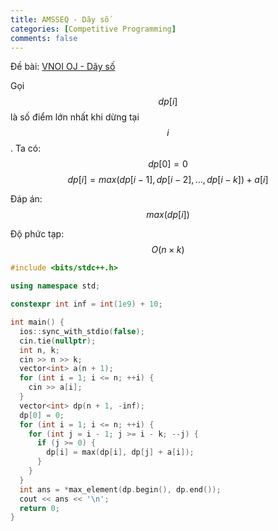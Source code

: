 ```yaml
---
title: AMSSEQ - Dãy số
categories: [Competitive Programming]
comments: false
---
```


Đề bài: <a href="https://oj.vnoi.info/problem/amsseq">VNOI OJ - Dãy số</a>

Gọi $$dp[i]$$ là số điểm lớn nhất khi dừng tại $$i$$. Ta có:
$$dp[0] = 0$$
$$dp[i] = max(dp[i - 1], dp[i - 2], ..., dp[i - k]) + a[i]$$

Đáp án: $$max(dp[i])$$

Độ phức tạp: $$O(n \times k)$$

```c++
#include <bits/stdc++.h>

using namespace std;

constexpr int inf = int(1e9) + 10;

int main() {
  ios::sync_with_stdio(false);
  cin.tie(nullptr);
  int n, k;
  cin >> n >> k;
  vector<int> a(n + 1);
  for (int i = 1; i <= n; ++i) {
    cin >> a[i];
  }
  vector<int> dp(n + 1, -inf);
  dp[0] = 0;
  for (int i = 1; i <= n; ++i) {
    for (int j = i - 1; j >= i - k; --j) {
      if (j >= 0) {
        dp[i] = max(dp[i], dp[j] + a[i]);
      }
    }
  }
  int ans = *max_element(dp.begin(), dp.end());
  cout << ans << '\n';
  return 0;
}

```